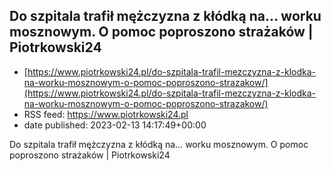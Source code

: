 ## Do szpitala trafił mężczyzna z kłódką na… worku mosznowym. O pomoc poproszono strażaków | Piotrkowski24
 - [https://www.piotrkowski24.pl/do-szpitala-trafil-mezczyzna-z-klodka-na-worku-mosznowym-o-pomoc-poproszono-strazakow/](https://www.piotrkowski24.pl/do-szpitala-trafil-mezczyzna-z-klodka-na-worku-mosznowym-o-pomoc-poproszono-strazakow/)
 - RSS feed: https://www.piotrkowski24.pl
 - date published: 2023-02-13 14:17:49+00:00

Do szpitala trafił mężczyzna z kłódką na… worku mosznowym. O pomoc poproszono strażaków | Piotrkowski24

